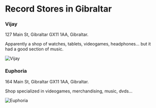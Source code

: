 # Record Stores in Gibraltar

### Vijay

127 Main St, Gibraltar GX11 1AA, Gibraltar.

Apparently a shop of watches, tablets, videogames, headphones... but it had a good section of music.

![Vijay](https://discogslabs.imgix.net/vinylhub/5ace02bb85204a002ae88b3b.jpg?auto=compress%2Cformat&fit=max&fm=jpg&h=2000&w=2000&s=5d9b20027dcce4153daa0f992590b2bd "Vijay")

### Euphoria

164 Main St, Gibraltar GX11 1AA, Gibraltar.

Shop specialized in videogames, merchandising, music, dvds...

![Euphoria](https://discogslabs.imgix.net/vinylhub/5ace055a85204a002ae88b42.jpg?auto=compress%2Cformat&fit=max&fm=jpg&h=2000&w=2000&s=378319d84ada31fe557361bcd327805e "Euphoria")

